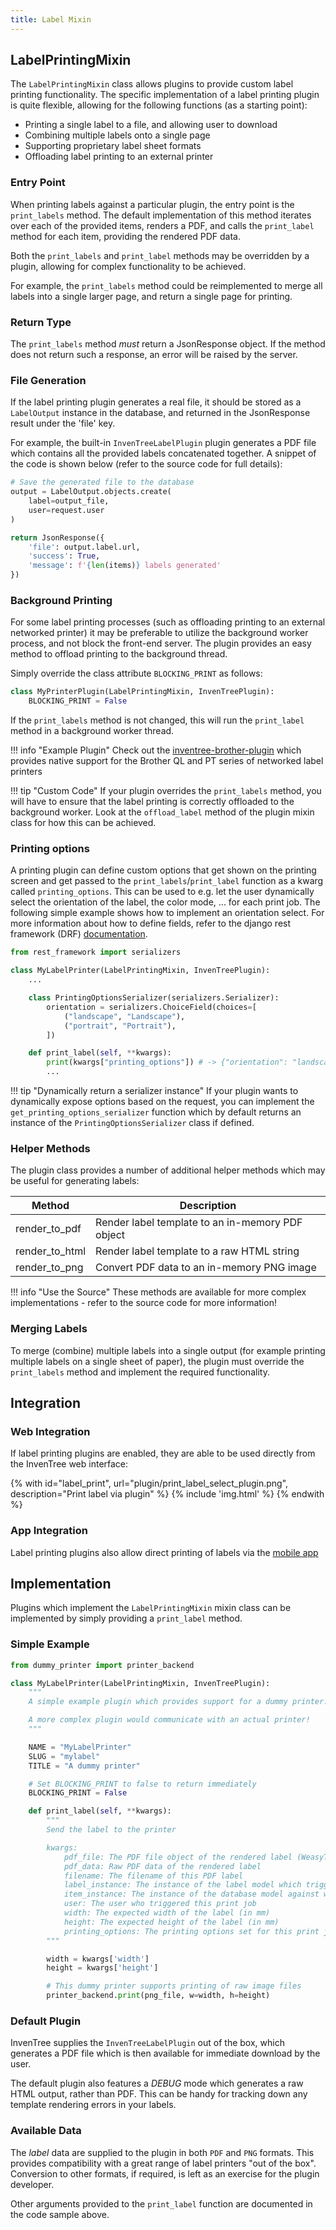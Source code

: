 ```yaml
---
title: Label Mixin
---
```


## LabelPrintingMixin

The `LabelPrintingMixin` class allows plugins to provide custom label printing functionality. The specific implementation of a label printing plugin is quite flexible, allowing for the following functions (as a starting point):

- Printing a single label to a file, and allowing user to download
- Combining multiple labels onto a single page
- Supporting proprietary label sheet formats
- Offloading label printing to an external printer

### Entry Point

When printing labels against a particular plugin, the entry point is the `print_labels` method. The default implementation of this method iterates over each of the provided items, renders a PDF, and calls the `print_label` method for each item, providing the rendered PDF data.

Both the `print_labels` and `print_label` methods may be overridden by a plugin, allowing for complex functionality to be achieved.

For example, the `print_labels` method could be reimplemented to merge all labels into a single larger page, and return a single page for printing.

### Return Type

The `print_labels` method *must* return a JsonResponse object. If the method does not return such a response, an error will be raised by the server.

### File Generation

If the label printing plugin generates a real file, it should be stored as a `LabelOutput` instance in the database, and returned in the JsonResponse result under the 'file' key.

For example, the built-in `InvenTreeLabelPlugin` plugin generates a PDF file which contains all the provided labels concatenated together. A snippet of the code is shown below (refer to the source code for full details):

```python
# Save the generated file to the database
output = LabelOutput.objects.create(
    label=output_file,
    user=request.user
)

return JsonResponse({
    'file': output.label.url,
    'success': True,
    'message': f'{len(items)} labels generated'
})
```

### Background Printing

For some label printing processes (such as offloading printing to an external networked printer) it may be preferable to utilize the background worker process, and not block the front-end server.
The plugin provides an easy method to offload printing to the background thread.

Simply override the class attribute `BLOCKING_PRINT` as follows:

```python
class MyPrinterPlugin(LabelPrintingMixin, InvenTreePlugin):
    BLOCKING_PRINT = False
```

If the `print_labels` method is not changed, this will run the `print_label` method in a background worker thread.

!!! info "Example Plugin"
    Check out the [inventree-brother-plugin](https://github.com/inventree/inventree-brother-plugin) which provides native support for the Brother QL and PT series of networked label printers

!!! tip "Custom Code"
    If your plugin overrides the `print_labels` method, you will have to ensure that the label printing is correctly offloaded to the background worker. Look at the `offload_label` method of the plugin mixin class for how this can be achieved.

### Printing options

A printing plugin can define custom options that get shown on the printing screen and get passed to the `print_labels`/`print_label` function as a kwarg called `printing_options`. This can be used to e.g. let the user dynamically select the orientation of the label, the color mode, ... for each print job.
The following simple example shows how to implement an orientation select. For more information about how to define fields, refer to the django rest framework (DRF) [documentation](https://www.django-rest-framework.org/api-guide/fields/).

```py
from rest_framework import serializers

class MyLabelPrinter(LabelPrintingMixin, InvenTreePlugin):
    ...

    class PrintingOptionsSerializer(serializers.Serializer):
        orientation = serializers.ChoiceField(choices=[
            ("landscape", "Landscape"),
            ("portrait", "Portrait"),
        ])

    def print_label(self, **kwargs):
        print(kwargs["printing_options"]) # -> {"orientation": "landscape"}
        ...
```

!!! tip "Dynamically return a serializer instance"
    If your plugin wants to dynamically expose options based on the request, you can implement the `get_printing_options_serializer` function which by default returns an instance
    of the `PrintingOptionsSerializer` class if defined.

### Helper Methods

The plugin class provides a number of additional helper methods which may be useful for generating labels:

| Method | Description |
| --- | --- |
| render_to_pdf | Render label template to an in-memory PDF object |
| render_to_html | Render label template to a raw HTML string |
| render_to_png | Convert PDF data to an in-memory PNG image |

!!! info "Use the Source"
    These methods are available for more complex implementations - refer to the source code for more information!

### Merging Labels

To merge (combine) multiple labels into a single output (for example printing multiple labels on a single sheet of paper), the plugin must override the `print_labels` method and implement the required functionality.

## Integration

### Web Integration

If label printing plugins are enabled, they are able to be used directly from the InvenTree web interface:

{% with id="label_print", url="plugin/print_label_select_plugin.png", description="Print label via plugin" %}
{% include 'img.html' %}
{% endwith %}

### App Integration

Label printing plugins also allow direct printing of labels via the [mobile app](../../app/stock.md#print-label)

## Implementation

Plugins which implement the `LabelPrintingMixin` mixin class can be implemented by simply providing a `print_label` method.

### Simple Example

```python
from dummy_printer import printer_backend

class MyLabelPrinter(LabelPrintingMixin, InvenTreePlugin):
    """
    A simple example plugin which provides support for a dummy printer.

    A more complex plugin would communicate with an actual printer!
    """

    NAME = "MyLabelPrinter"
    SLUG = "mylabel"
    TITLE = "A dummy printer"

    # Set BLOCKING_PRINT to false to return immediately
    BLOCKING_PRINT = False

    def print_label(self, **kwargs):
        """
        Send the label to the printer

        kwargs:
            pdf_file: The PDF file object of the rendered label (WeasyTemplateResponse object)
            pdf_data: Raw PDF data of the rendered label
            filename: The filename of this PDF label
            label_instance: The instance of the label model which triggered the print_label() method
            item_instance: The instance of the database model against which the label is printed
            user: The user who triggered this print job
            width: The expected width of the label (in mm)
            height: The expected height of the label (in mm)
            printing_options: The printing options set for this print job defined in the PrintingOptionsSerializer
        """

        width = kwargs['width']
        height = kwargs['height']

        # This dummy printer supports printing of raw image files
        printer_backend.print(png_file, w=width, h=height)
```

### Default Plugin

InvenTree supplies the `InvenTreeLabelPlugin` out of the box, which generates a PDF file which is then available for immediate download by the user.

The default plugin also features a *DEBUG* mode which generates a raw HTML output, rather than PDF. This can be handy for tracking down any template rendering errors in your labels.

### Available Data

The *label* data are supplied to the plugin in both `PDF` and `PNG` formats. This provides compatibility with a great range of label printers "out of the box". Conversion to other formats, if required, is left as an exercise for the plugin developer.

Other arguments provided to the `print_label` function are documented in the code sample above.
